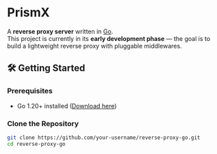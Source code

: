# PrismX

A **reverse proxy server** written in [Go](https://go.dev/).  
This project is currently in its **early development phase** — the goal is to build a lightweight reverse proxy with pluggable middlewares.




## 🛠 Getting Started

### Prerequisites
- Go 1.20+ installed ([Download here](https://go.dev/dl/))

### Clone the Repository
```bash
git clone https://github.com/your-username/reverse-proxy-go.git
cd reverse-proxy-go
